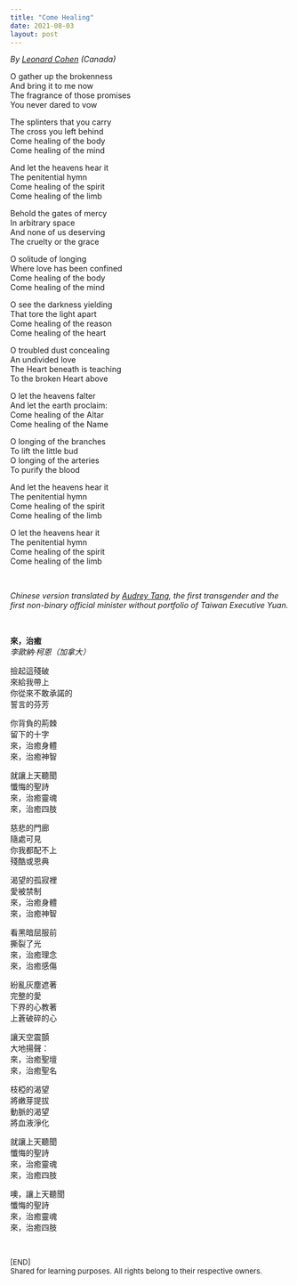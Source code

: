 ```yaml
---
title: "Come Healing"
date: 2021-08-03
layout: post
---
```


*By [Leonard Cohen](https://en.wikipedia.org/wiki/Leonard_Cohen) (Canada)*  

O gather up the brokenness  
And bring it to me now  
The fragrance of those promises  
You never dared to vow  

The splinters that you carry  
The cross you left behind  
Come healing of the body  
Come healing of the mind  

And let the heavens hear it  
The penitential hymn  
Come healing of the spirit  
Come healing of the limb  

Behold the gates of mercy  
In arbitrary space  
And none of us deserving  
The cruelty or the grace  

O solitude of longing   
Where love has been confined   
Come healing of the body   
Come healing of the mind   

O see the darkness yielding  
That tore the light apart  
Come healing of the reason  
Come healing of the heart  

O troubled dust concealing  
An undivided love  
The Heart beneath is teaching  
To the broken Heart above  

O let the heavens falter  
And let the earth proclaim:  
Come healing of the Altar  
Come healing of the Name  

O longing of the branches  
To lift the little bud  
O longing of the arteries  
To purify the blood  

And let the heavens hear it  
The penitential hymn  
Come healing of the spirit  
Come healing of the limb  

O let the heavens hear it  
The penitential hymn  
Come healing of the spirit  
Come healing of the limb  

<br>

*Chinese version translated by [Audrey Tang](https://en.wikipedia.org/wiki/Audrey_Tang), the first transgender and the first non-binary official minister without portfolio of Taiwan Executive Yuan.*

<br>

**來，治癒**  
*李歐納·柯恩（加拿大）*

撿起這殘破  
來給我帶上  
你從來不敢承諾的  
誓言的芬芳  

你背負的荊棘  
留下的十字  
來，治癒身體  
來，治癒神智  

就讓上天聽聞  
懺悔的聖詩  
來，治癒靈魂  
來，治癒四肢  

慈悲的門廊  
隨處可見  
你我都配不上  
殘酷或恩典  

渴望的孤寂裡  
愛被禁制  
來，治癒身體  
來，治癒神智  

看黑暗屈服前  
撕裂了光  
來，治癒理念  
來，治癒感傷  

紛亂灰塵遮著  
完整的愛  
下界的心教著  
上蒼破碎的心  

讓天空震顫  
大地揚聲：  
來，治癒聖壇  
來，治癒聖名  

枝椏的渴望  
將嫩芽提拔  
動脈的渴望  
將血液淨化  

就讓上天聽聞  
懺悔的聖詩  
來，治癒靈魂  
來，治癒四肢  

噢，讓上天聽聞  
懺悔的聖詩  
來，治癒靈魂  
來，治癒四肢  

<br>
<p>
<font size="2">
[END]
<br>
Shared for learning purposes. All rights belong to their respective owners.
</font>
</p>
